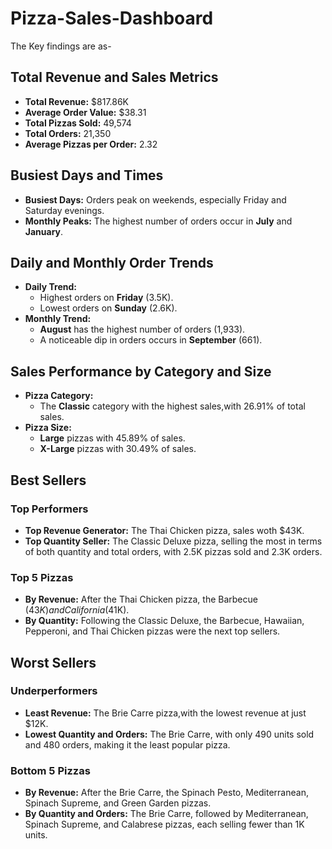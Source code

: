 # Pizza-Sales-Dashboard
The Key findings are as-

## Total Revenue and Sales Metrics
- **Total Revenue:** $817.86K
- **Average Order Value:** $38.31
- **Total Pizzas Sold:** 49,574
- **Total Orders:** 21,350
- **Average Pizzas per Order:** 2.32

## Busiest Days and Times
- **Busiest Days:** Orders peak on weekends, especially Friday and Saturday evenings.
- **Monthly Peaks:** The highest number of orders occur in **July** and **January**.

## Daily and Monthly Order Trends
- **Daily Trend:** 
  - Highest orders on **Friday** (3.5K).
  - Lowest orders on **Sunday** (2.6K).
- **Monthly Trend:**
  - **August** has the highest number of orders (1,933).
  - A noticeable dip in orders occurs in **September** (661).

## Sales Performance by Category and Size
- **Pizza Category:** 
  - The **Classic** category with the highest sales,with 26.91% of total sales.
- **Pizza Size:**
  - **Large** pizzas with 45.89% of sales.
  - **X-Large** pizzas with 30.49% of sales.

## Best Sellers

### Top Performers
- **Top Revenue Generator:** The Thai Chicken pizza, sales woth $43K.
- **Top Quantity Seller:** The Classic Deluxe pizza, selling the most in terms of both quantity and total orders, with 2.5K pizzas sold and 2.3K orders.

### Top 5 Pizzas
- **By Revenue:** After the Thai Chicken pizza, the Barbecue ($43K) and California ($41K).
- **By Quantity:** Following the Classic Deluxe, the Barbecue, Hawaiian, Pepperoni, and Thai Chicken pizzas were the next top sellers.

## Worst Sellers

### Underperformers
- **Least Revenue:** The Brie Carre pizza,with the lowest revenue at just $12K.
- **Lowest Quantity and Orders:** The Brie Carre, with only 490 units sold and 480 orders, making it the least popular pizza.

### Bottom 5 Pizzas
- **By Revenue:** After the Brie Carre, the Spinach Pesto, Mediterranean, Spinach Supreme, and Green Garden pizzas.
- **By Quantity and Orders:** The Brie Carre, followed by Mediterranean, Spinach Supreme, and Calabrese pizzas, each selling fewer than 1K units.

